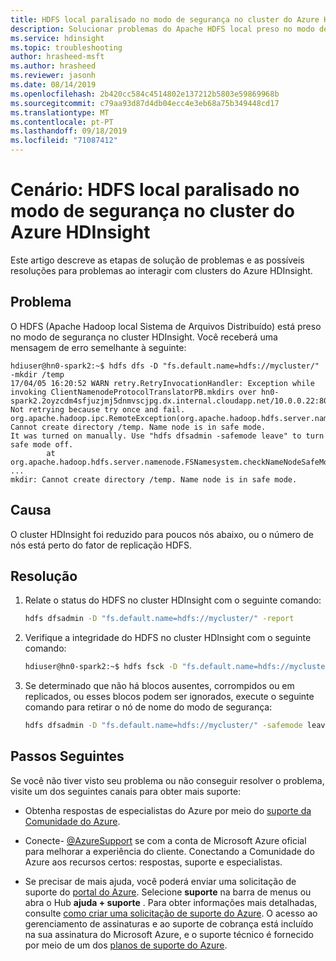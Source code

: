 ```yaml
---
title: HDFS local paralisado no modo de segurança no cluster do Azure HDInsight
description: Solucionar problemas do Apache HDFS local preso no modo de segurança no cluster do Apache no Azure HDInsight
ms.service: hdinsight
ms.topic: troubleshooting
author: hrasheed-msft
ms.author: hrasheed
ms.reviewer: jasonh
ms.date: 08/14/2019
ms.openlocfilehash: 2b420cc584c4514802e137212b5803e59869968b
ms.sourcegitcommit: c79aa93d87d4db04ecc4e3eb68a75b349448cd17
ms.translationtype: MT
ms.contentlocale: pt-PT
ms.lasthandoff: 09/18/2019
ms.locfileid: "71087412"
---
```

# <a name="scenario-local-hdfs-stuck-in-safe-mode-on-azure-hdinsight-cluster"></a>Cenário: HDFS local paralisado no modo de segurança no cluster do Azure HDInsight

Este artigo descreve as etapas de solução de problemas e as possíveis resoluções para problemas ao interagir com clusters do Azure HDInsight.

## <a name="issue"></a>Problema

O HDFS (Apache Hadoop local Sistema de Arquivos Distribuído) está preso no modo de segurança no cluster HDInsight. Você receberá uma mensagem de erro semelhante à seguinte:

```output
hdiuser@hn0-spark2:~$ hdfs dfs -D "fs.default.name=hdfs://mycluster/" -mkdir /temp
17/04/05 16:20:52 WARN retry.RetryInvocationHandler: Exception while invoking ClientNamenodeProtocolTranslatorPB.mkdirs over hn0-spark2.2oyzcdm4sfjuzjmj5dnmvscjpg.dx.internal.cloudapp.net/10.0.0.22:8020. Not retrying because try once and fail.
org.apache.hadoop.ipc.RemoteException(org.apache.hadoop.hdfs.server.namenode.SafeModeException): Cannot create directory /temp. Name node is in safe mode.
It was turned on manually. Use "hdfs dfsadmin -safemode leave" to turn safe mode off.
        at org.apache.hadoop.hdfs.server.namenode.FSNamesystem.checkNameNodeSafeMode(FSNamesystem.java:1359)
...
mkdir: Cannot create directory /temp. Name node is in safe mode.
```

## <a name="cause"></a>Causa

O cluster HDInsight foi reduzido para poucos nós abaixo, ou o número de nós está perto do fator de replicação HDFS.

## <a name="resolution"></a>Resolução

1. Relate o status do HDFS no cluster HDInsight com o seguinte comando:

    ```bash
    hdfs dfsadmin -D "fs.default.name=hdfs://mycluster/" -report
    ```

1. Verifique a integridade do HDFS no cluster HDInsight com o seguinte comando:

    ```bash
    hdiuser@hn0-spark2:~$ hdfs fsck -D "fs.default.name=hdfs://mycluster/" /
    ```

1. Se determinado que não há blocos ausentes, corrompidos ou em replicados, ou esses blocos podem ser ignorados, execute o seguinte comando para retirar o nó de nome do modo de segurança:

    ```bash
    hdfs dfsadmin -D "fs.default.name=hdfs://mycluster/" -safemode leave
    ```

## <a name="next-steps"></a>Passos Seguintes

Se você não tiver visto seu problema ou não conseguir resolver o problema, visite um dos seguintes canais para obter mais suporte:

* Obtenha respostas de especialistas do Azure por meio do [suporte da Comunidade do Azure](https://azure.microsoft.com/support/community/).

* Conecte- [@AzureSupport](https://twitter.com/azuresupport) se com a conta de Microsoft Azure oficial para melhorar a experiência do cliente. Conectando a Comunidade do Azure aos recursos certos: respostas, suporte e especialistas.

* Se precisar de mais ajuda, você poderá enviar uma solicitação de suporte do [portal do Azure](https://portal.azure.com/?#blade/Microsoft_Azure_Support/HelpAndSupportBlade/). Selecione **suporte** na barra de menus ou abra o Hub **ajuda + suporte** . Para obter informações mais detalhadas, consulte [como criar uma solicitação de suporte do Azure](https://docs.microsoft.com/azure/azure-supportability/how-to-create-azure-support-request). O acesso ao gerenciamento de assinaturas e ao suporte de cobrança está incluído na sua assinatura do Microsoft Azure, e o suporte técnico é fornecido por meio de um dos [planos de suporte do Azure](https://azure.microsoft.com/support/plans/).
